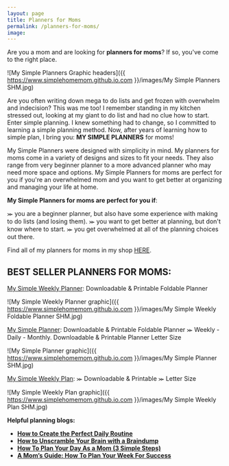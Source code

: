 ```yaml
---
layout: page
title: Planners for Moms
permalink: /planners-for-moms/
image: 
---
```


Are you a mom and are looking for <b>planners for moms</b>? If so, you've come to the right place.

![My Simple Planners Graphic headers]({{ https://www.simplehomemom.github.io.com }}/images/My Simple Planners SHM.jpg) 

Are you often writing down mega to do lists and get frozen with overwhelm and indecision? This was me too! I remember standing in my kitchen stressed out, looking at my giant to do list and had no clue how to start. Enter simple planning. I knew something had to change, so I committed to learning a simple planning method. Now, after years of learning how to simple plan, I bring you: <b>MY SIMPLE PLANNERS</b> for moms! 

My Simple Planners were designed with simplicity in mind. My planners for moms come in a variety of designs and sizes to fit your needs. They also range from very beginner planner to a more advanced planner who may need more space and options. My Simple Planners for moms are perfect for you if you're an overwhelmed mom and you want to get better at organizing and managing your life at home.

<b>My Simple Planners for moms are perfect for you if</b>:

⪼ you are a beginner planner, but also have some experience with making to do lists (and losing them).
⪼ you want to get better at planning, but don't know where to start.
⪼ you get overwhelmed at all of the planning choices out there.

Find all of my planners for moms in my shop [HERE](https://www.etsy.com/shop/simplehomemomshop).

<h2>BEST SELLER PLANNERS FOR MOMS:</h2>

[My Simple Weekly Planner](https://www.etsy.com/listing/1258129220/my-simple-weekly-planner-downloadable): Downloadable & Printable Foldable Planner

![My Simple Weekly Planner graphic]({{ https://www.simplehomemom.github.io.com }}/images/My Simple Weekly Foldable Planner SHM.jpg) 

[My Simple Planner](https://www.etsy.com/listing/1240323193/my-simple-planner-weekly-daily-monthly): Downloadable & Printable Foldable Planner ⪼ Weekly - Daily - Monthly. Downloadable & Printable Planner Letter Size

![My Simple Planner graphic]({{ https://www.simplehomemom.github.io.com }}/images/My Simple Planner SHM.jpg) 

[My Simple Weekly Plan](https://www.etsy.com/listing/1368777999/my-simple-weekly-plan-downloadable): ⪼ Downloadable & Printable ⪼ Letter Size

![My Simple Weekly Plan graphic]({{ https://www.simplehomemom.github.io.com }}/images/My Simple Weekly Plan SHM.jpg) 


<b>Helpful planning blogs:<b>

* [How to Create the Perfect Daily Routine](https://www.simplehomemom.com/how-to-create-the-perfect-daily-routine/)
* [How to Unscramble Your Brain with a Braindump](https://www.simplehomemom.com/how-to-unscramble-your-brain-with-a-braindump/)
* [How To Plan Your Day As a Mom (3 Simple Steps)](https://simpleonpurpose.ca/plan-your-day/)
* [A Mom’s Guide: How To Plan Your Week For Success](https://misssueliving.com/a-moms-guide-how-to-plan-your-week-for-success/)